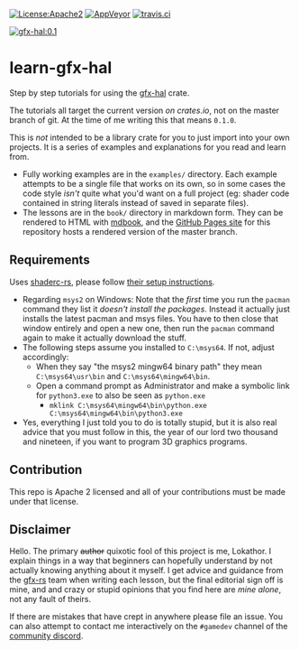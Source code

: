 [![License:Apache2](https://img.shields.io/badge/License-Apache2-green.svg)](https://www.apache.org/licenses/LICENSE-2.0)
[![AppVeyor](https://ci.appveyor.com/api/projects/status/39wvbxxstqjd2vi8?svg=true)](https://ci.appveyor.com/project/Lokathor/learn-gfx-hal)
[![travis.ci](https://travis-ci.org/Lokathor/learn-gfx-hal.svg?branch=master)](https://travis-ci.org/Lokathor/learn-gfx-hal)

[![gfx-hal:0.1](https://img.shields.io/badge/gfx--hal-0.1-blue.svg)](https://docs.rs/gfx-hal)

# learn-gfx-hal

Step by step tutorials for using the [gfx-hal](https://github.com/gfx-rs/gfx)
crate.

The tutorials all target the current version _on crates.io_, not on the master
branch of git. At the time of me writing this that means `0.1.0`.

This is _not_ intended to be a library crate for you to just import into your
own projects. It is a series of examples and explanations for you read and learn
from.

* Fully working examples are in the `examples/` directory. Each example attempts
  to be a single file that works on its own, so in some cases the code style
  _isn't_ quite what you'd want on a full project (eg: shader code contained in
  string literals instead of saved in separate files).
* The lessons are in the `book/` directory in markdown form. They can be
  rendered to HTML with [mdbook](https://github.com/rust-lang-nursery/mdBook),
  and the [GitHub Pages site](https://lokathor.github.io/learn-gfx-hal/) for
  this repository hosts a rendered version of the master branch.

## Requirements

Uses [shaderc-rs](https://github.com/google/shaderc-rs), please follow [their
setup instructions](https://github.com/google/shaderc-rs#setup).

* Regarding `msys2` on Windows: Note that the _first_ time you run the `pacman`
  command they list it _doesn't install the packages_. Instead it actually just
  installs the latest pacman and msys files. You have to then close that window
  entirely and open a new one, then run the `pacman` command again to make it
  actually download the stuff.
* The following steps assume you installed to `C:\msys64`. If not, adjust
  accordingly:
  * When they say "the msys2 mingw64 binary path" they mean `C:\msys64\usr\bin`
    and `C:\msys64\mingw64\bin`.
  * Open a command prompt as Administrator and make a symbolic link for
    `python3.exe` to also be seen as `python.exe`
    * `mklink C:\msys64\mingw64\bin\python.exe C:\msys64\mingw64\bin\python3.exe`
* Yes, everything I just told you to do is totally stupid, but it is also real
  advice that you must follow in this, the year of our lord two thousand and
  nineteen, if you want to program 3D graphics programs.

## Contribution

This repo is Apache 2 licensed and all of your contributions must be made under
that license.

## Disclaimer

Hello. The primary ~~author~~ quixotic fool of this project is me, Lokathor. I
explain things in a way that beginners can hopefully understand by not actually
knowing anything about it myself. I get advice and guidance from the
[gfx-rs](https://github.com/gfx-rs) team when writing each lesson, but the final
editorial sign off is mine, and and crazy or stupid opinions that you find here
are _mine alone_, not any fault of theirs.

If there are mistakes that have crept in anywhere please file an issue. You can
also attempt to contact me interactively on the `#gamedev` channel of the
[community discord](https://bit.ly/rust-community).
